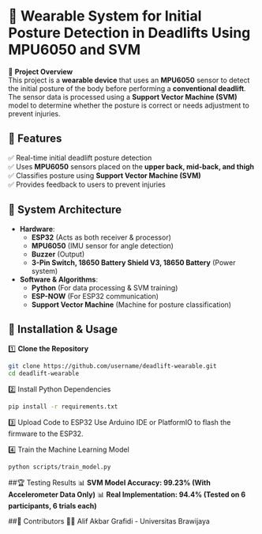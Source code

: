 # 📌 Wearable System for Initial Posture Detection in Deadlifts Using MPU6050 and SVM  

🚀 **Project Overview**  
This project is a **wearable device** that uses an **MPU6050** sensor to detect the initial posture of the body before performing a **conventional deadlift**. The sensor data is processed using a **Support Vector Machine (SVM)** model to determine whether the posture is correct or needs adjustment to prevent injuries.  

## 📖 Features  
✅ Real-time initial deadlift posture detection  
✅ Uses **MPU6050** sensors placed on the **upper back, mid-back, and thigh**  
✅ Classifies posture using **Support Vector Machine (SVM)**  
✅ Provides feedback to users to prevent injuries  

## 📌 System Architecture  
- **Hardware**:  
  - **ESP32** (Acts as both receiver & processor)  
  - **MPU6050** (IMU sensor for angle detection)
  - **Buzzer** (Output)
  - **3-Pin Switch, 18650 Battery Shield V3, 18650 Battery** (Power system)  
- **Software & Algorithms**:  
  - **Python** (For data processing & SVM training)  
  - **ESP-NOW** (For ESP32 communication)  
  - **Support Vector Machine** (Machine for posture classification)  

## 📡 Installation & Usage  
1️⃣ **Clone the Repository**  
```bash
git clone https://github.com/username/deadlift-wearable.git
cd deadlift-wearable
```

2️⃣ Install Python Dependencies
```bash
pip install -r requirements.txt
```

3️⃣ Upload Code to ESP32
Use Arduino IDE or PlatformIO to flash the firmware to the ESP32.

4️⃣ Train the Machine Learning Model
```bash
python scripts/train_model.py
```
##🏆 Testing Results
📊 **SVM Model Accuracy: 99.23% (With Accelerometer Data Only)**
📊 **Real Implementation: 94.4% (Tested on 6 participants, 6 trials each)**

##📌 Contributors
👨‍💻 Alif Akbar Grafidi - Universitas Brawijaya
